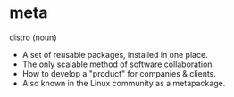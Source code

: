 # meta

distro (noun)
- A set of reusable packages, installed in one place.
- The only scalable method of software collaboration.
- How to develop a "product" for companies & clients.
- Also known in the Linux community as a metapackage.

